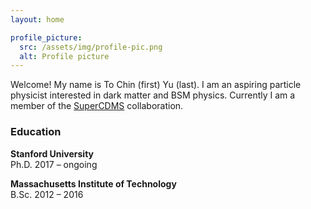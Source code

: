 ```yaml
---
layout: home

profile_picture:
  src: /assets/img/profile-pic.png
  alt: Profile picture
---
```


<p>
  Welcome! My name is To Chin (first) Yu (last). I am an aspiring particle physicist interested in dark matter and BSM physics. Currently I am a member of the <a href="https://supercdms.slac.stanford.edu/">SuperCDMS</a> collaboration.
</p>

<h3>Education</h3>

<b>Stanford University</b> <br />
Ph.D. 2017 – ongoing

<b>Massachusetts Institute of Technology</b> <br />
B.Sc. 2012 – 2016
